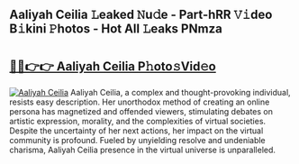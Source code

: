 ## Aaliyah Ceilia 𝙻eaked 𝙽u𝚍e - Part-hRR 𝚅𝚒deo B𝚒kini 𝙿hotos - Hot All 𝙻eaks PNmza

# <h2><a href="http://ld6s0a.urlbe.top/?page=Aaliyah+Ceilia">🔗🔗👉👉 Aaliyah Ceilia P𝚑oto𝚜Vid𝚎o</a></h2>

[![Aaliyah Ceilia](https://i.imgur.com/eBuTRDB.gif)](http://ld6s0a.urlbe.top/?page=Aaliyah+Ceilia)
Aaliyah Ceilia, a complex and thought-provoking individual, resists easy description. Her unorthodox method of creating an online persona has magnetized and offended viewers, stimulating debates on artistic expression, morality, and the complexities of virtual societies. Despite the uncertainty of her next actions, her impact on the virtual community is profound. Fueled by unyielding resolve and undeniable charisma, Aaliyah Ceilia presence in the virtual universe is unparalleled.
